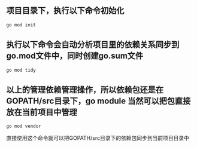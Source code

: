 ## 项目目录下，执行以下命令初始化
```
go mod init
```
## 执行以下命令会自动分析项目里的依赖关系同步到go.mod文件中，同时创建go.sum文件
```
go mod tidy
```
## 以上的管理依赖管理操作，所以依赖包还是在GOPATH/src目录下，go module 当然可以把包直接放在当前项目中管理
```
go mod vendor
```
直接使用这个命令就可以把GOPATH/src目录下的依赖包同步到当前项目目录中
